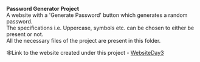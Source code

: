 <b>Password Generator Project</b></br>
A website with a 'Generate Password' button which generates a random password.</br>
The specifications i.e. Uppercase, symbols etc. can be chosen to either be present or not.</br>
All the necessary files of the project are present in this folder.</br>

🕸Link to the website created under this project - [WebsiteDay3](https://65de201a334cc4191864a192--stately-concha-a8605f.netlify.app/)

